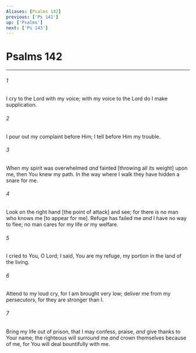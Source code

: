 ```yaml
---
Aliases: [Psalms 142]
previous: ['Ps 141']
up: ['Psalms']
next: ['Ps 143']
---
```

# Psalms 142

***














###### 1 






I cry to the Lord with my voice; with my voice to the Lord do I make supplication. 













###### 2 






I pour out my complaint before Him; I tell before Him my trouble. 













###### 3 






When my spirit was overwhelmed _and_ fainted [throwing all its weight] upon me, then You knew my path. In the way where I walk they have hidden a snare for me. 













###### 4 






Look on the right hand [the point of attack] and see; for there is no man who knows me [to appear for me]. Refuge has failed me _and_ I have no way to flee; no man cares for my life _or_ my welfare. 













###### 5 






I cried to You, O Lord; I said, You are my refuge, my portion in the land of the living. 













###### 6 






Attend to my loud cry, for I am brought very low; deliver me from my persecutors, for they are stronger than I. 













###### 7 






Bring my life out of prison, that I may confess, praise, _and_ give thanks to Your name; the righteous will surround me _and_ crown themselves because of me, for You will deal bountifully with me.
